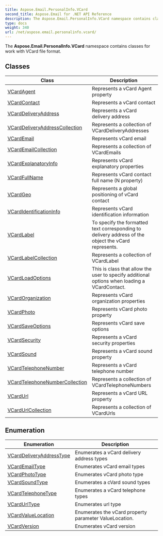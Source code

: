 ```yaml
---
title: Aspose.Email.PersonalInfo.VCard
second_title: Aspose.Email for .NET API Reference
description: The Aspose.Email.PersonalInfo.VCard namespace contains classes for work with VCard file format
type: docs
weight: 340
url: /net/aspose.email.personalinfo.vcard/
---
```

The **Aspose.Email.PersonalInfo.VCard** namespace contains classes for work with VCard file format.

## Classes

| Class | Description |
| --- | --- |
| [VCardAgent](./vcardagent/) | Represents a vCard Agent property |
| [VCardContact](./vcardcontact/) | Represents a vCard contact |
| [VCardDeliveryAddress](./vcarddeliveryaddress/) | Represents a vCard delivery address |
| [VCardDeliveryAddressCollection](./vcarddeliveryaddresscollection/) | Represents a collection of VCardDeliveryAddresses |
| [VCardEmail](./vcardemail/) | Represents vCard email |
| [VCardEmailCollection](./vcardemailcollection/) | Represents a collection of VCardEmails |
| [VCardExplanatoryInfo](./vcardexplanatoryinfo/) | Represents vCard explanatory properties |
| [VCardFullName](./vcardfullname/) | Represents vCard contact full name (N property) |
| [VCardGeo](./vcardgeo/) | Represents a global positioning of vCard contact |
| [VCardIdentificationInfo](./vcardidentificationinfo/) | Represents vCard identification information |
| [VCardLabel](./vcardlabel/) | To specify the formatted text corresponding to delivery address of the object the vCard represents. |
| [VCardLabelCollection](./vcardlabelcollection/) | Represents a collection of VCardLabel |
| [VCardLoadOptions](./vcardloadoptions/) | This is class that allow the user to specify additional options when loading a VCardContact. |
| [VCardOrganization](./vcardorganization/) | Represents vCard organization properties |
| [VCardPhoto](./vcardphoto/) | Represents vCard photo property |
| [VCardSaveOptions](./vcardsaveoptions/) | Represents vCard save options |
| [VCardSecurity](./vcardsecurity/) | Represents a vCard security properties |
| [VCardSound](./vcardsound/) | Represents a vCard sound property |
| [VCardTelephoneNumber](./vcardtelephonenumber/) | Represents a vCard telephone number |
| [VCardTelephoneNumberCollection](./vcardtelephonenumbercollection/) | Represents a collection of VCardTelephoneNumbers |
| [VCardUrl](./vcardurl/) | Represents a vCard URL property |
| [VCardUrlCollection](./vcardurlcollection/) | Represents a collection of VCardUrls |
## Enumeration

| Enumeration | Description |
| --- | --- |
| [VCardDeliveryAddressType](./vcarddeliveryaddresstype/) | Enumerates a vCard delivery address types |
| [VCardEmailType](./vcardemailtype/) | Enumerates vCard email types |
| [VCardPhotoType](./vcardphototype/) | Enumerates vCard photo type |
| [VCardSoundType](./vcardsoundtype/) | Enumerates a cVard sound types |
| [VCardTelephoneType](./vcardtelephonetype/) | Enumerates a vCard telephone types |
| [VCardUrlType](./vcardurltype/) | Enumerates url type |
| [VCardValueLocation](./vcardvaluelocation/) | Enumerates the vCard property parameter ValueLocation. |
| [VCardVersion](./vcardversion/) | Enumerates vCard version |


